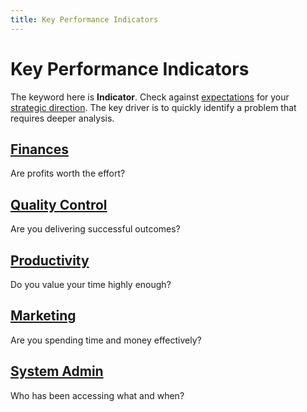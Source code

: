 ```yaml
---
title: Key Performance Indicators
---
```


# Key Performance Indicators

The keyword here is **Indicator**. Check against [expectations](../expectations/) for your [strategic direction](../operations/direction/). The key driver is to quickly identify a problem that requires deeper analysis.

## [Finances](./finances/)

Are profits worth the effort?

## [Quality Control](./quality/)

Are you delivering successful outcomes?

## [Productivity](./productivity/)

Do you value your time highly enough?

## [Marketing](./marketing/)

Are you spending time and money effectively?

## [System Admin](./system-admin/)

Who has been accessing what and when?

